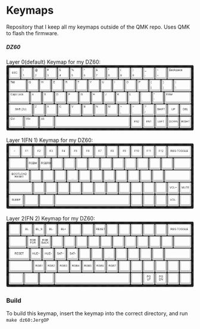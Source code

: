 # Keymaps
Repository that I keep all my keymaps outside of the QMK repo. Uses QMK to flash the firmware.

##### DZ60 
Layer 0(default) Keymap for my DZ60:
![DZ60 Main Layer](assets/main_layer.jpg)

Layer 1(FN 1) Keymap for my DZ60:
![DZ60 FN1 Layer](assets/fn1_layer.jpg)


Layer 2(FN 2) Keymap for my DZ60:
![DZ60 FN2 Layer](assets/fn2_layer.jpg)

### Build
To build this keymap, insert the keymap into the correct directory, and run `make dz60:JergOP` 

